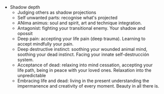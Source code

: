 - Shadow depth
    - Judging others as shadow projections
    - Self unwanted parts: recognise what's projected
    - ANima animus: soul and spirit, art and technique integration.
    - Antagonist: fighting your transitional enemy. Your shadow and opossit
    - Deep pain: accepting your life pain (deep trauma). Learning to accept mindfully your pain.
    - Deep destructive instinct: soothing your wounded animal mind, soothing your dead instinct. Facing your innate self-destrucción system.
    - Acceptance of dead: relaxing into mind cessation, accepting your life path, being in peace with your loved ones. Relaxation into the unpredictable
    - Embracing life and dead: living in the present understanding the impermanence and creativity of every moment. Beauty in all there is.